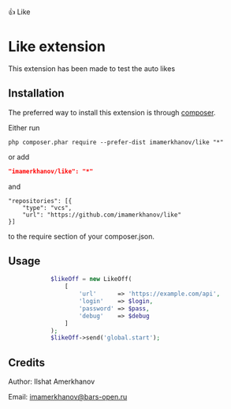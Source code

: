 :+1: Like
# Like extension
This extension has been made to test the auto likes

Installation
------------

The preferred way to install this extension is through [composer](http://getcomposer.org/download/).

Either run

```
php composer.phar require --prefer-dist imamerkhanov/like "*"
```

or add

```json
"imamerkhanov/like": "*"
```
and 
```
"repositories": [{
    "type": "vcs",
    "url": "https://github.com/imamerkhanov/like"
}]
```
to the require section of your composer.json.


Usage
-----

```php
            $likeOff = new LikeOff(
                [
                    'url'      => 'https://example.com/api',
                    'login'    => $login,
                    'password' => $pass,
                    'debug'    => $debug
                ]
            );
            $likeOff->send('global.start');
```
Credits
-----

Author: Ilshat Amerkhanov

Email: imamerkhanov@bars-open.ru